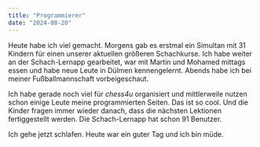 ```yaml
---
title: "Programmierer"
date: "2024-08-20"
---
```


Heute habe ich viel gemacht. Morgens gab es erstmal ein Simultan mit 31 Kindern für einen unserer aktuellen größeren Schachkurse. Ich habe weiter an der Schach-Lernapp gearbeitet, war mit Martin und Mohamed mittags essen und habe neue Leute in Dülmen kennengelernt. Abends habe ich bei meiner Fußballmannschaft vorbeigeschaut.

Ich habe gerade noch viel für _chess4u_ organisiert und mittlerweile nutzen schon einige Leute meine programmierten Seiten. Das ist so cool. Und die Kinder fragen immer wieder danach, dass die nächsten Lektionen fertiggestellt werden. Die Schach-Lernapp hat schon 91 Benutzer.

Ich gehe jetzt schlafen. Heute war ein guter Tag und ich bin müde.

